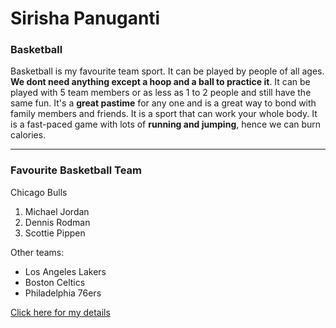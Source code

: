 # Sirisha Panuganti
### Basketball
Basketball is my favourite team sport. It can be played by people of all ages. **We dont need anything except a hoop and a ball to practice it**. It can be played with 5 team members or as less as 1 to 2 people and still have the same fun. It's a **great pastime** for any one and is a great way to bond with family members and friends. It is a sport that can work your whole body. It is a fast-paced game with lots of **running and jumping**, hence we can burn calories.

---
### Favourite Basketball Team
Chicago Bulls
1. Michael Jordan
2. Dennis Rodman
3. Scottie Pippen

Other teams:

- Los Angeles Lakers
- Boston Celtics
- Philadelphia 76ers

[Click here for my details](AboutMe.md)